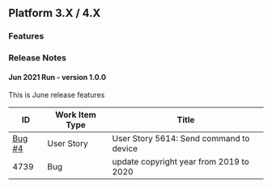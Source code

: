 ## Platform 3.X / 4.X

### Features
### Release Notes

#### Jun 2021 Run - version 1.0.0
This is June release features

| ID | Work Item Type | Title |
| -- | -------------- | ----- |
| [Bug #4](https://dev.azure.com/DevopsKSS/web/wi.aspx?pcguid=2c5c8c29-4346-43f1-b8e2-b2ce54d21c00&id=4)| User Story | User Story 5614: Send command to device |
| 4739 | Bug | update copyright year from 2019 to 2020 |
